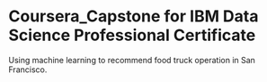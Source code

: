 # Coursera_Capstone for IBM Data Science Professional Certificate

Using machine learning to recommend food truck operation in San Francisco.
